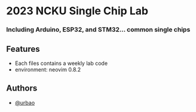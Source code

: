 # 2023 NCKU Single Chip Lab

### Including Arduino, ESP32, and STM32... common single chips

## Features
- Each files contains a weekly lab code
- environment: neovim 0.8.2

## Authors
- [@urbao](https://www.github.com/urbao)
